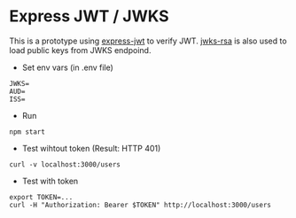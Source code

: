 # Express JWT / JWKS

This is a prototype using [express-jwt](https://www.npmjs.com/package/express-jwt) to verify JWT.
[jwks-rsa](https://www.npmjs.com/package/jwks-rsa) is also used to load public keys from JWKS endpoind.

- Set env vars (in .env file)

```
JWKS=
AUD=
ISS=
```

- Run

```
npm start
```

- Test wihtout token (Result: HTTP 401)

```
curl -v localhost:3000/users
```

- Test with token

```
export TOKEN=...
curl -H "Authorization: Bearer $TOKEN" http://localhost:3000/users
```
